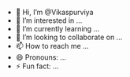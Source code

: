 - 👋 Hi, I’m @Vikaspurviya
- 👀 I’m interested in ...
- 🌱 I’m currently learning ...
- 💞️ I’m looking to collaborate on ...
- 📫 How to reach me ...
- 😄 Pronouns: ...
- ⚡ Fun fact: ...

<!---
Vikaspurviya/Vikaspurviya is a ✨ special ✨ repository because its `README.md` (this file) appears on your GitHub profile.
You can click the Preview link to take a look at your changes.
--->
